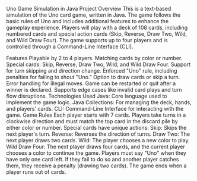 Uno Game Simulation in Java
Project Overview
This is a text-based simulation of the Uno card game, written in Java. The game follows the basic rules of Uno and includes additional features to enhance the gameplay experience. Players will play with a deck of 108 cards, including numbered cards and special action cards (Skip, Reverse, Draw Two, Wild, and Wild Draw Four). The game supports up to four players and is controlled through a Command-Line Interface (CLI).

Features
Playable by 2 to 4 players.
Matching cards by color or number.
Special cards: Skip, Reverse, Draw Two, Wild, and Wild Draw Four.
Support for turn skipping and direction change.
Enforced "Uno" rule, including penalties for failing to shout "Uno."
Option to draw cards or skip a turn.
Error handling for illegal moves.
Game can be restarted or quit after a winner is declared.
Supports edge cases like invalid card plays and turn flow disruptions.
Technologies Used
Java: Core language used to implement the game logic.
Java Collections: For managing the deck, hands, and players' cards.
CLI: Command-Line Interface for interacting with the game.
Game Rules
Each player starts with 7 cards.
Players take turns in a clockwise direction and must match the top card in the discard pile by either color or number.
Special cards have unique actions:
Skip: Skips the next player's turn.
Reverse: Reverses the direction of turns.
Draw Two: The next player draws two cards.
Wild: The player chooses a new color to play.
Wild Draw Four: The next player draws four cards, and the current player chooses a color to continue the game.
Players must say "Uno" when they have only one card left. If they fail to do so and another player catches them, they receive a penalty (drawing two cards).
The game ends when a player runs out of cards.
